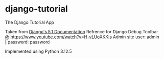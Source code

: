 # django-tutorial
The Django Tutorial App

Taken from [Django's 5.1 Documentation](https://docs.djangoproject.com/en/5.1/)
Refrence for Django Debug Toolbar @ https://www.youtube.com/watch?v=H-vLUoXKKIs
Admin site user: admin | password: password

Implemented using Python 3.12.5